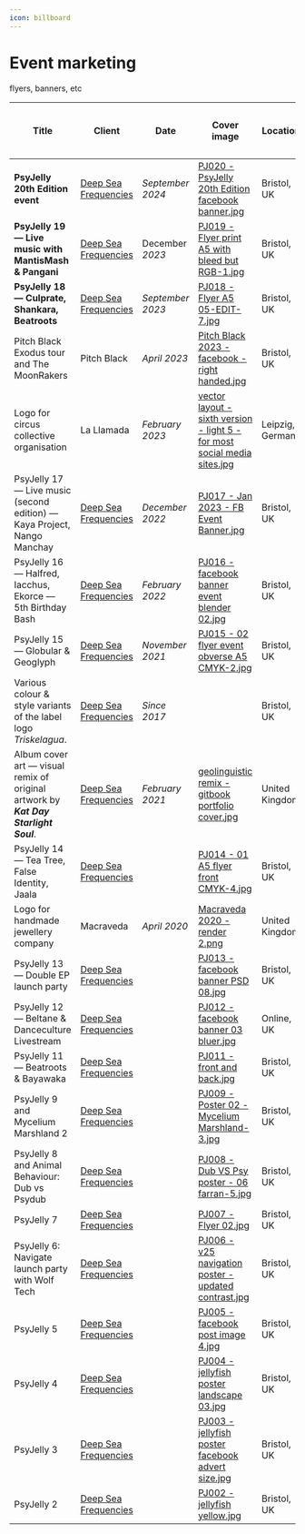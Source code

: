 ```yaml
---
icon: billboard
---
```


# Event marketing

flyers, banners, etc

<table data-full-width="true"><thead><tr><th>Title</th><th>Client</th><th>Date</th><th data-type="files">Cover image</th><th>Location</th><th>Tools used<select multiple><option value="ho1gctWVdhUC" label="Blender" color="blue"></option><option value="FRkdEdNAcdwN" label="Inkscape" color="blue"></option><option value="9k3ASTGz3h5n" label="Figma" color="blue"></option><option value="5QckY43k6ESW" label="Mandelbulb" color="blue"></option><option value="q6SmeA27Fy3o" label="Photoshop" color="blue"></option><option value="SBHyQL5sP4xT" label="FontForge" color="blue"></option><option value="CBrJI6ihmrKY" label="Hand" color="blue"></option></select></th><th data-hidden>Item</th><th data-hidden data-type="content-ref">Link to portfolio section</th><th data-hidden data-type="number">Work hours</th><th data-hidden data-type="content-ref">Bēhance</th></tr></thead><tbody><tr><td><strong>PsyJelly 20th Edition event</strong></td><td><a data-footnote-ref href="#user-content-fn-1">Deep Sea Frequencies</a></td><td><em>September 2024</em></td><td><a href="../.gitbook/assets/PJ020 - PsyJelly 20th Edition facebook banner.jpg">PJ020 - PsyJelly 20th Edition facebook banner.jpg</a></td><td>Bristol, UK</td><td><span data-option="q6SmeA27Fy3o">Photoshop</span></td><td>Event flyer</td><td></td><td>null</td><td><a href="https://www.behance.net/gallery/208870751/Psychedelic-Jelly-20th-Edition-Globular-Quanta-more">https://www.behance.net/gallery/208870751/Psychedelic-Jelly-20th-Edition-Globular-Quanta-more</a></td></tr><tr><td><strong>PsyJelly 19 — Live music with MantisMash &#x26; Pangani</strong></td><td><a data-footnote-ref href="#user-content-fn-2">Deep Sea Frequencies</a></td><td>December <em>2023</em></td><td><a href="../.gitbook/assets/PJ019 - Flyer print A5 with bleed but RGB-1.jpg">PJ019 - Flyer print A5 with bleed but RGB-1.jpg</a></td><td>Bristol, UK</td><td><span data-option="q6SmeA27Fy3o">Photoshop</span></td><td>Event flyer</td><td></td><td>null</td><td><a href="https://www.behance.net/gallery/184796767/Psychedelic-Jelly-19-MantisMash-Pangani-Encounters">https://www.behance.net/gallery/184796767/Psychedelic-Jelly-19-MantisMash-Pangani-Encounters</a></td></tr><tr><td><strong>PsyJelly 18 — Culprate, Shankara, Beatroots</strong></td><td><a data-footnote-ref href="#user-content-fn-3">Deep Sea Frequencies</a></td><td><em>September 2023</em></td><td><a href="../.gitbook/assets/PJ018 - Flyer A5 05-EDIT-7.jpg">PJ018 - Flyer A5 05-EDIT-7.jpg</a></td><td>Bristol, UK</td><td><span data-option="ho1gctWVdhUC">Blender, </span><span data-option="q6SmeA27Fy3o">Photoshop</span></td><td>Event flyer</td><td></td><td>null</td><td><a href="https://www.behance.net/gallery/176359653/Psychedelic-Jelly-18-Culprate-Shankara-Beatroots">https://www.behance.net/gallery/176359653/Psychedelic-Jelly-18-Culprate-Shankara-Beatroots</a></td></tr><tr><td>Pitch Black Exodus tour and The MoonRakers</td><td>Pitch Black</td><td><em>April 2023</em></td><td><a href="../.gitbook/assets/Pitch Black 2023 - facebook - right handed.jpg">Pitch Black 2023 - facebook - right handed.jpg</a></td><td>Bristol, UK</td><td><span data-option="q6SmeA27Fy3o">Photoshop</span></td><td>Event flyer</td><td></td><td>null</td><td><a href="https://www.behance.net/gallery/164915925/Event-banner-Pitch-Black-The-MoonRakers">https://www.behance.net/gallery/164915925/Event-banner-Pitch-Black-The-MoonRakers</a></td></tr><tr><td>Logo for circus collective organisation</td><td>La Llamada</td><td><em>February 2023</em></td><td><a href="../.gitbook/assets/vector layout - sixth version - light 5 - for most social media sites.jpg">vector layout - sixth version - light 5 - for most social media sites.jpg</a></td><td>Leipzig, Germany</td><td><span data-option="CBrJI6ihmrKY">Hand, </span><span data-option="FRkdEdNAcdwN">Inkscape</span></td><td></td><td></td><td>null</td><td></td></tr><tr><td>PsyJelly 17 — Live music (second edition) — Kaya Project, Nango Manchay</td><td><a data-footnote-ref href="#user-content-fn-4">Deep Sea Frequencies</a></td><td><em>December 2022</em></td><td><a href="../.gitbook/assets/PJ017 - Jan 2023 - FB Event Banner.jpg">PJ017 - Jan 2023 - FB Event Banner.jpg</a></td><td>Bristol, UK</td><td><span data-option="5QckY43k6ESW">Mandelbulb, </span><span data-option="ho1gctWVdhUC">Blender, </span><span data-option="q6SmeA27Fy3o">Photoshop</span></td><td>Event flyer</td><td></td><td>null</td><td><a href="https://www.behance.net/gallery/164827263/Psychedelic-Jelly-17-live-music-event-flyer">https://www.behance.net/gallery/164827263/Psychedelic-Jelly-17-live-music-event-flyer</a></td></tr><tr><td>PsyJelly 16 — Halfred, Iacchus, Ekorce — 5th Birthday Bash</td><td><a data-footnote-ref href="#user-content-fn-5">Deep Sea Frequencies</a></td><td><em>February 2022</em></td><td><a href="../.gitbook/assets/PJ016 - facebook banner event blender 02.jpg">PJ016 - facebook banner event blender 02.jpg</a></td><td>Bristol, UK</td><td><span data-option="ho1gctWVdhUC">Blender, </span><span data-option="q6SmeA27Fy3o">Photoshop</span></td><td>Event flyer</td><td></td><td>null</td><td><a href="https://www.behance.net/gallery/164741815/Psychedelic-Jelly-16-2-rooms-flyer-FB">https://www.behance.net/gallery/164741815/Psychedelic-Jelly-16-2-rooms-flyer-FB</a></td></tr><tr><td>PsyJelly 15 — Globular &#x26; Geoglyph</td><td><a data-footnote-ref href="#user-content-fn-6">Deep Sea Frequencies</a></td><td><em>November 2021</em></td><td><a href="../.gitbook/assets/PJ015 - 02 flyer event obverse A5 CMYK-2.jpg">PJ015 - 02 flyer event obverse A5 CMYK-2.jpg</a></td><td>Bristol, UK</td><td><span data-option="q6SmeA27Fy3o">Photoshop</span></td><td>Event flyer</td><td></td><td>null</td><td><a href="https://www.behance.net/gallery/164738517/Psychedelic-Jelly-15-Globular-and-Geoglyph-flyer-FB">https://www.behance.net/gallery/164738517/Psychedelic-Jelly-15-Globular-and-Geoglyph-flyer-FB</a></td></tr><tr><td>Various colour &#x26; style variants of the label logo <em>Triskelagua</em>.</td><td><a data-footnote-ref href="#user-content-fn-7">Deep Sea Frequencies</a></td><td><em>Since 2017</em></td><td></td><td>Bristol, UK</td><td><span data-option="q6SmeA27Fy3o">Photoshop, </span><span data-option="FRkdEdNAcdwN">Inkscape, </span><span data-option="ho1gctWVdhUC">Blender</span></td><td>Music label logo</td><td></td><td>null</td><td></td></tr><tr><td>Album cover art — visual remix of original artwork by <em><strong>Kat Day Starlight Soul</strong></em>.</td><td><a data-footnote-ref href="#user-content-fn-8">Deep Sea Frequencies</a></td><td><em>February 2021</em></td><td><a href="../.gitbook/assets/geolinguistic remix - gitbook portfolio cover.jpg">geolinguistic remix - gitbook portfolio cover.jpg</a></td><td>United Kingdom</td><td><span data-option="q6SmeA27Fy3o">Photoshop</span></td><td>Album cover art</td><td></td><td>null</td><td><a href="https://www.behance.net/gallery/126973771/Geolinguistic-Remix-album-artwork-by-Kat-Day">https://www.behance.net/gallery/126973771/Geolinguistic-Remix-album-artwork-by-Kat-Day</a></td></tr><tr><td>PsyJelly 14 — Tea Tree, False Identity, Jaala</td><td><a data-footnote-ref href="#user-content-fn-9">Deep Sea Frequencies</a></td><td></td><td><a href="../.gitbook/assets/PJ014 - 01 A5 flyer front CMYK-4.jpg">PJ014 - 01 A5 flyer front CMYK-4.jpg</a></td><td>Bristol, UK</td><td><span data-option="FRkdEdNAcdwN">Inkscape, </span><span data-option="q6SmeA27Fy3o">Photoshop</span></td><td>Event flyer</td><td></td><td>null</td><td><a href="https://www.behance.net/gallery/126215901/Psychedelic-Jelly-14-facebook-event-banner-image">https://www.behance.net/gallery/126215901/Psychedelic-Jelly-14-facebook-event-banner-image</a></td></tr><tr><td>Logo for handmade jewellery company</td><td>Macraveda</td><td><em>April 2020</em></td><td><a href="../.gitbook/assets/Macraveda 2020 - render 2.png">Macraveda 2020 - render 2.png</a></td><td>United Kingdom</td><td><span data-option="FRkdEdNAcdwN">Inkscape</span></td><td></td><td></td><td>null</td><td></td></tr><tr><td>PsyJelly 13 — Double EP launch party</td><td><a data-footnote-ref href="#user-content-fn-10">Deep Sea Frequencies</a></td><td></td><td><a href="../.gitbook/assets/PJ013 - facebook banner PSD 08.jpg">PJ013 - facebook banner PSD 08.jpg</a></td><td>Bristol, UK</td><td><span data-option="q6SmeA27Fy3o">Photoshop</span></td><td>Event flyer</td><td></td><td>null</td><td><a href="https://www.behance.net/gallery/125087323/Psychedelic-Jelly-13-Double-EP-launch-party">https://www.behance.net/gallery/125087323/Psychedelic-Jelly-13-Double-EP-launch-party</a></td></tr><tr><td>PsyJelly 12 — Beltane &#x26; Danceculture Livestream</td><td><a data-footnote-ref href="#user-content-fn-11">Deep Sea Frequencies</a></td><td></td><td><a href="../.gitbook/assets/PJ012 - facebook banner 03 bluer.jpg">PJ012 - facebook banner 03 bluer.jpg</a></td><td>Online, UK</td><td><span data-option="CBrJI6ihmrKY">Hand, </span><span data-option="FRkdEdNAcdwN">Inkscape</span></td><td>Event flyer</td><td></td><td>null</td><td><a href="https://www.behance.net/gallery/125086295/Psychedelic-Jelly-12-Beltane-Danceculture-livestream">https://www.behance.net/gallery/125086295/Psychedelic-Jelly-12-Beltane-Danceculture-livestream</a></td></tr><tr><td>PsyJelly 11 — Beatroots &#x26; Bayawaka</td><td><a data-footnote-ref href="#user-content-fn-12">Deep Sea Frequencies</a></td><td></td><td><a href="../.gitbook/assets/PJ011 - front and back.jpg">PJ011 - front and back.jpg</a></td><td>Bristol, UK</td><td><span data-option="q6SmeA27Fy3o">Photoshop</span></td><td>Event flyer</td><td></td><td>null</td><td><a href="https://www.behance.net/gallery/125057301/Psychedelic-Jelly-11-Beatroots-Bayawaka">https://www.behance.net/gallery/125057301/Psychedelic-Jelly-11-Beatroots-Bayawaka</a></td></tr><tr><td>PsyJelly 9 and Mycelium Marshland 2</td><td><a data-footnote-ref href="#user-content-fn-13">Deep Sea Frequencies</a></td><td></td><td><a href="../.gitbook/assets/PJ009 - Poster 02 - Mycelium Marshland-3.jpg">PJ009 - Poster 02 - Mycelium Marshland-3.jpg</a></td><td>Bristol, UK</td><td><span data-option="CBrJI6ihmrKY">Hand, </span><span data-option="q6SmeA27Fy3o">Photoshop</span></td><td>Event flyer</td><td></td><td>null</td><td><a href="https://www.behance.net/gallery/124721351/Psychedelic-Jelly-9-Mycelium-Marshland-2">https://www.behance.net/gallery/124721351/Psychedelic-Jelly-9-Mycelium-Marshland-2</a></td></tr><tr><td>PsyJelly 8 and Animal Behaviour: Dub vs Psydub</td><td><a data-footnote-ref href="#user-content-fn-14">Deep Sea Frequencies</a></td><td></td><td><a href="../.gitbook/assets/PJ008 - Dub VS Psy poster - 06 farran-5.jpg">PJ008 - Dub VS Psy poster - 06 farran-5.jpg</a></td><td>Bristol, UK</td><td><span data-option="q6SmeA27Fy3o">Photoshop</span></td><td>Event flyer</td><td></td><td>null</td><td><a href="https://www.behance.net/gallery/124252705/Psychedelic-Jelly-8-Animal-Behaviour-Dub-vs-Psydub">https://www.behance.net/gallery/124252705/Psychedelic-Jelly-8-Animal-Behaviour-Dub-vs-Psydub</a></td></tr><tr><td>PsyJelly 7</td><td><a data-footnote-ref href="#user-content-fn-15">Deep Sea Frequencies</a></td><td></td><td><a href="../.gitbook/assets/PJ007 - Flyer 02.jpg">PJ007 - Flyer 02.jpg</a></td><td>Bristol, UK</td><td><span data-option="q6SmeA27Fy3o">Photoshop</span></td><td>Event flyer</td><td></td><td>null</td><td><a href="https://www.behance.net/gallery/70299131/Psychedelic-Jelly-7">https://www.behance.net/gallery/70299131/Psychedelic-Jelly-7</a></td></tr><tr><td>PsyJelly 6: Navigate launch party with Wolf Tech</td><td><a data-footnote-ref href="#user-content-fn-16">Deep Sea Frequencies</a></td><td></td><td><a href="../.gitbook/assets/PJ006 - v25 navigation poster - updated contrast.jpg">PJ006 - v25 navigation poster - updated contrast.jpg</a></td><td>Bristol, UK</td><td><span data-option="q6SmeA27Fy3o">Photoshop</span></td><td>Event flyer</td><td></td><td>null</td><td><a href="https://www.behance.net/gallery/65489261/Psychedelic-Jelly-6-Navigate">https://www.behance.net/gallery/65489261/Psychedelic-Jelly-6-Navigate</a></td></tr><tr><td>PsyJelly 5</td><td><a data-footnote-ref href="#user-content-fn-17">Deep Sea Frequencies</a></td><td></td><td><a href="../.gitbook/assets/PJ005 - facebook post image 4.jpg">PJ005 - facebook post image 4.jpg</a></td><td>Bristol, UK</td><td><span data-option="q6SmeA27Fy3o">Photoshop</span></td><td>Event flyer</td><td></td><td>null</td><td><a href="https://www.behance.net/gallery/65488801/Psychedelic-Jelly-5">https://www.behance.net/gallery/65488801/Psychedelic-Jelly-5</a></td></tr><tr><td>PsyJelly 4</td><td><a data-footnote-ref href="#user-content-fn-18">Deep Sea Frequencies</a></td><td></td><td><a href="../.gitbook/assets/PJ004 - jellyfish poster landscape 03.jpg">PJ004 - jellyfish poster landscape 03.jpg</a></td><td>Bristol, UK</td><td><span data-option="q6SmeA27Fy3o">Photoshop</span></td><td>Event flyer</td><td></td><td>null</td><td><a href="https://www.behance.net/gallery/65488623/Psychedelic-Jelly-4">https://www.behance.net/gallery/65488623/Psychedelic-Jelly-4</a></td></tr><tr><td>PsyJelly 3</td><td><a data-footnote-ref href="#user-content-fn-19">Deep Sea Frequencies</a></td><td></td><td><a href="../.gitbook/assets/PJ003 - jellyfish poster facebook advert size.jpg">PJ003 - jellyfish poster facebook advert size.jpg</a></td><td>Bristol, UK</td><td><span data-option="q6SmeA27Fy3o">Photoshop</span></td><td>Event flyer</td><td></td><td>null</td><td><a href="https://www.behance.net/gallery/65485995/Psychedelic-Jelly-3">https://www.behance.net/gallery/65485995/Psychedelic-Jelly-3</a></td></tr><tr><td>PsyJelly 2</td><td><a data-footnote-ref href="#user-content-fn-20">Deep Sea Frequencies</a></td><td></td><td><a href="../.gitbook/assets/PJ002 - jellyfish yellow.jpg">PJ002 - jellyfish yellow.jpg</a></td><td>Bristol, UK</td><td><span data-option="q6SmeA27Fy3o">Photoshop</span></td><td>Event flyer</td><td></td><td>null</td><td><a href="https://www.behance.net/gallery/65418667/Psychedelic-Jelly-2">https://www.behance.net/gallery/65418667/Psychedelic-Jelly-2</a></td></tr></tbody></table>

[^1]: previously _Psychedelic Jelly_

[^2]: previously _Psychedelic Jelly_

[^3]: previously _Psychedelic Jelly_

[^4]: previously _Psychedelic Jelly_

[^5]: previously _Psychedelic Jelly_

[^6]: previously _Psychedelic Jelly_

[^7]: previously _Psychedelic Jelly_

[^8]: previously _Psychedelic Jelly_

[^9]: previously _Psychedelic Jelly_

[^10]: previously _Psychedelic Jelly_

[^11]: previously _Psychedelic Jelly_

[^12]: previously _Psychedelic Jelly_

[^13]: previously _Psychedelic Jelly_

[^14]: previously _Psychedelic Jelly_

[^15]: previously _Psychedelic Jelly_

[^16]: previously _Psychedelic Jelly_

[^17]: previously _Psychedelic Jelly_

[^18]: previously _Psychedelic Jelly_

[^19]: previously _Psychedelic Jelly_

[^20]: previously _Psychedelic Jelly_
